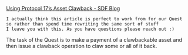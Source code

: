 [Using Protocol 17’s Asset Clawback - SDF Blog](https://stellar.org/blog/using-protocol-17s-asset-clawback?locale=en)

```
I actually think this article is perfect to work from for our Quest 
so rather than spend time rewriting the same sort of stuff 
I leave you with this. As you have questions please reach out :)
```

The task of the Quest is to make a payment of a clawbackable asset and then issue a clawback operation to claw some or all of it back.